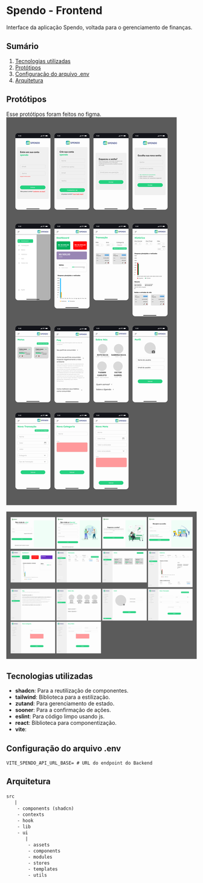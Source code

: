 # Spendo - Frontend
Interface da aplicação Spendo, voltada para o gerenciamento de finanças.

## Sumário 
1. [Tecnologias utilizadas](#tecnologias-utilizadas)
2. [Protótipos](#protótipos)
3. [Configuração do arquivo .env](#tecnologias-utilizadas)
4. [Arquitetura](#arquitetura)

## Protótipos
Esse protótipos foram feitos no figma.
![Protótipo para mobile](https://github.com/Yasmin-Carloto/Spendo/blob/main/Frontend/public/assets/Mobile.png)

![Protótipo para PC](https://github.com/Yasmin-Carloto/Spendo/blob/main/Frontend/public/assets/PC.png)

## Tecnologias utilizadas
- **shadcn**:
    Para a reutilização de componentes.
- **tailwind**:
    Biblioteca para a estilização.
- **zutand**:
    Para gerenciamento de estado.
- **sooner**:
    Para a confirmação de ações.
- **eslint**:
    Para código limpo usando js.
- **react**:
    Biblioteca para componentização.
- **vite**:
    
## Configuração do arquivo .env
```
VITE_SPENDO_API_URL_BASE= # URL do endpoint do Backend
```

## Arquitetura 
```
src
   |
    - components (shadcn)
    - contexts
    - hook
    - lib
    - ui
       |
        - assets
        - components
        - modules
        - stores
        - templates
        - utils
```
